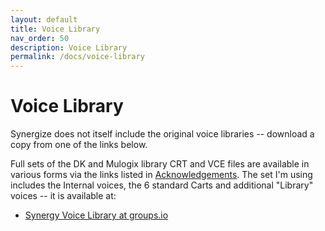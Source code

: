 ```yaml
---
layout: default
title: Voice Library
nav_order: 50
description: Voice Library
permalink: /docs/voice-library
---
```


# Voice Library

Synergize does not itself include the original voice libraries --
download a copy from one of the links below. 

Full sets of the DK and Mulogix library CRT and VCE files are 
available in various forms via the links listed in
[Acknowledgements](acks.md).  The set I'm using includes
the Internal voices, the 6 standard Carts and additional "Library"
voices -- it is available at: 

* [Synergy Voice Library at groups.io](https://groups.io/g/synergy-synth/files/SynergyVoiceLibrary.zip)
